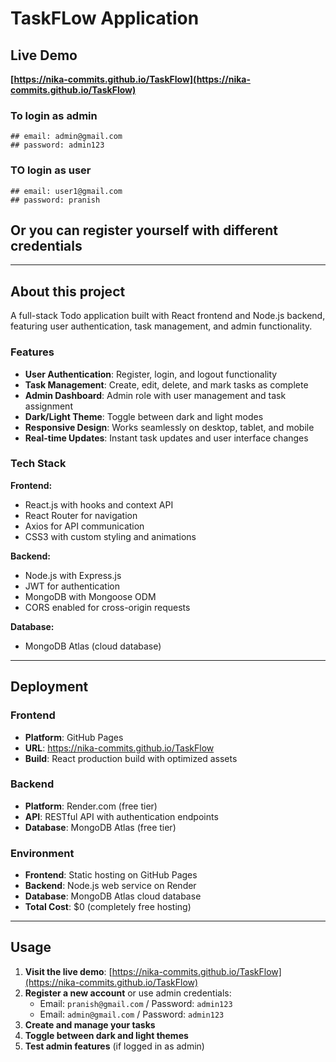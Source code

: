 # TaskFLow Application

##  Live Demo

**[https://nika-commits.github.io/TaskFlow](https://nika-commits.github.io/TaskFlow)**

### To login as admin 
    ## email: admin@gmail.com
    ## password: admin123

### TO login as user
    ## email: user1@gmail.com
    ## password: pranish
   ## Or you can register yourself with different credentials

---

## About this project

A full-stack Todo application built with React frontend and Node.js backend, featuring user authentication, task management, and admin functionality.

### Features
- **User Authentication**: Register, login, and logout functionality
- **Task Management**: Create, edit, delete, and mark tasks as complete
- **Admin Dashboard**: Admin role with user management and task assignment
- **Dark/Light Theme**: Toggle between dark and light modes
- **Responsive Design**: Works seamlessly on desktop, tablet, and mobile
- **Real-time Updates**: Instant task updates and user interface changes

### Tech Stack

**Frontend:**

- React.js with hooks and context API
- React Router for navigation
- Axios for API communication
- CSS3 with custom styling and animations

**Backend:**

- Node.js with Express.js
- JWT for authentication
- MongoDB with Mongoose ODM
- CORS enabled for cross-origin requests

**Database:**

- MongoDB Atlas (cloud database)

---

## Deployment

### Frontend

- **Platform**: GitHub Pages
- **URL**: https://nika-commits.github.io/TaskFlow
- **Build**: React production build with optimized assets

### Backend

- **Platform**: Render.com (free tier)
- **API**: RESTful API with authentication endpoints
- **Database**: MongoDB Atlas (free tier)

### Environment

- **Frontend**: Static hosting on GitHub Pages
- **Backend**: Node.js web service on Render
- **Database**: MongoDB Atlas cloud database
- **Total Cost**: $0 (completely free hosting)

---

##  Usage

1. **Visit the live demo**: [https://nika-commits.github.io/TaskFlow](https://nika-commits.github.io/TaskFlow)
2. **Register a new account** or use admin credentials:
   - Email: `pranish@gmail.com` / Password: `admin123`
   - Email: `admin@gmail.com` / Password: `admin123`
3. **Create and manage your tasks**
4. **Toggle between dark and light themes**
5. **Test admin features** (if logged in as admin)
